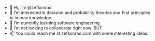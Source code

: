 - 👋 Hi, I’m @zefkonrad
- 👀 I’m interested in decision and probability theories and first principles in human knowledge.
- 🌱 I’m currently learning software engineering.
- 💞️ I’m not looking to collaborate right now. BUT
- 📫 You could reach me at zefkonrad.com with some interesting ideas.

<!---
zefkonrad/zefkonrad is a ✨ special ✨ repository because its `README.md` (this file) appears on your GitHub profile.
You can click the Preview link to take a look at your changes.
--->
